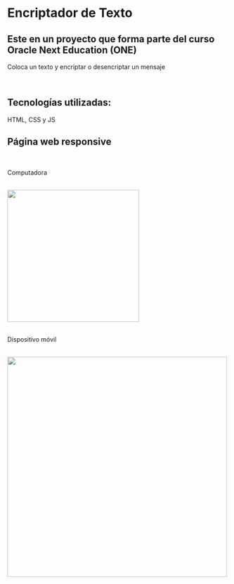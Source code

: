 <h1>
  Encriptador de Texto
</h1>
<h2>
  Este en un proyecto que forma parte del curso Oracle Next Education (ONE)
</h2>
<p>
  Coloca un texto y encriptar o desencriptar un mensaje
</p>
<br>
<h2>
  Tecnologías utilizadas:
</h2>
  <p>HTML, CSS y JS</p>
  
<h2>
  Página web responsive
</h2>
  <br>
  <p>Computadora</p>
  <br>
  <img src="https://github.com/VictorSerna06/Encriptador-de-Texto/assets/93338966/1919acd8-6b09-42c8-8584-91a0710e89e0 width="500", height="300">
  <br>
  <br>
  <p>Dispositivo móvil</p>
  <br>
  <img src="https://github.com/VictorSerna06/Encriptador-de-Texto/assets/93338966/e7bfcb96-5af0-4c3d-917b-4a9e7082909a width="200", height="500"">

